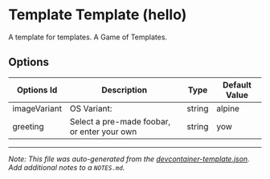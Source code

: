 
# Template Template (hello)

A template for templates. A Game of Templates.

## Options

| Options Id | Description | Type | Default Value |
|-----|-----|-----|-----|
| imageVariant | OS Variant: | string | alpine |
| greeting | Select a pre-made foobar, or enter your own | string | yow |



---

_Note: This file was auto-generated from the [devcontainer-template.json](https://github.com/rjstone/devcontainer-templates/blob/main/src/hello/devcontainer-template.json).  Add additional notes to a `NOTES.md`._
